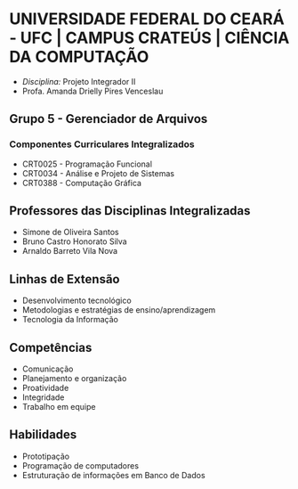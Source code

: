 # UNIVERSIDADE FEDERAL DO CEARÁ - UFC | CAMPUS CRATEÚS | CIÊNCIA DA COMPUTAÇÃO

- *Disciplina:* Projeto Integrador II
- Profa. Amanda Drielly Pires Venceslau

## Grupo 5 - Gerenciador de Arquivos

### Componentes Curriculares Integralizados
- CRT0025 - Programação Funcional
- CRT0034 - Análise e Projeto de Sistemas
- CRT0388 - Computação Gráfica

## Professores das Disciplinas Integralizadas
- Simone de Oliveira Santos
- Bruno Castro Honorato Silva
- Arnaldo Barreto Vila Nova

## Linhas de Extensão
- Desenvolvimento tecnológico
- Metodologias e estratégias de ensino/aprendizagem
- Tecnologia da Informação

## Competências
- Comunicação
- Planejamento e organização
- Proatividade
- Integridade
- Trabalho em equipe

## Habilidades
- Prototipação
- Programação de computadores
- Estruturação de informações em Banco de Dados
